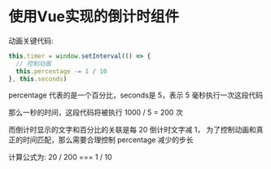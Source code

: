 # 使用Vue实现的倒计时组件

动画关键代码:

```javascript
this.timer = window.setInterval(() => {
  // 控制动画
  this.percentage -= 1 / 10
}, this.seconds)
```

percentage 代表的是一个百分比，seconds是 5，表示 5 毫秒执行一次这段代码

那么一秒的时间，这段代码将被执行 1000 / 5 = 200 次

而倒计时显示的文字和百分比的关联是每 20 倒计时文字减 1，
为了控制动画和真正的时间匹配，那么需要合理控制 percentage 减少的步长

计算公式为: 20 / 200 === 1 / 10